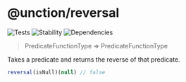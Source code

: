 # @unction/reversal

![Tests][BADGE_TRAVIS]
![Stability][BADGE_STABILITY]
![Dependencies][BADGE_DEPENDENCY]

> PredicateFunctionType => PredicateFunctionType

Takes a predicate and returns the reverse of that predicate.

``` javascript
reversal(isNull)(null) // false
```

[BADGE_TRAVIS]: https://img.shields.io/travis/unctionjs/reversal.svg?maxAge=2592000&style=flat-square
[BADGE_STABILITY]: https://img.shields.io/badge/stability-strong-green.svg?maxAge=2592000&style=flat-square
[BADGE_DEPENDENCY]: https://img.shields.io/david/unctionjs/reversal.svg?maxAge=2592000&style=flat-square
